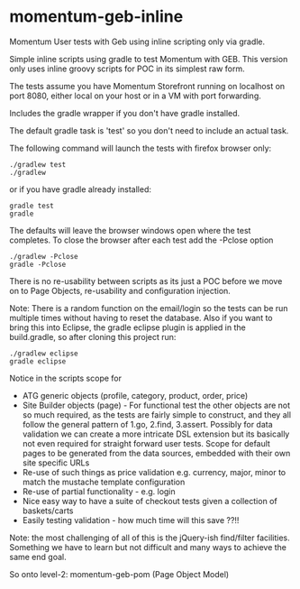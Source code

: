 momentum-geb-inline
===================

Momentum User tests with Geb using inline scripting only via gradle.

Simple inline scripts using gradle to test Momentum with GEB. This version only uses inline groovy scripts for POC in its simplest raw form.

The tests assume you have Momentum Storefront running on localhost on port 8080, either local on your host or in a VM with port forwarding.

Includes the gradle wrapper if you don't have gradle installed.

The default gradle task is 'test' so you don't need to include an actual task.

The following command will launch the tests with firefox browser only:

    ./gradlew test
    ./gradlew

or if you have gradle already installed:

    gradle test
    gradle
    
The defaults will leave the browser windows open where the test completes. To close the browser after each test add the -Pclose option

	./gradlew -Pclose
	gradle -Pclose
    
There is no re-usability between scripts as its just a POC before we move on to Page Objects,  re-usability and configuration injection.

Note: There is a random function on the email/login so the tests can be run multiple times without having to reset the database.
Also if you want to bring this into Eclipse, the gradle eclipse plugin is applied in the build.gradle, so after cloning this project run:

	./gradlew eclipse
	gradle eclipse

Notice in the scripts scope for
- ATG generic objects (profile, category, product, order, price)
- Site Builder objects (page) - For functional test the other objects are not so much required, as the tests are fairly simple to construct,
and they all follow the general pattern of 1.go, 2.find, 3.assert.
Possibly for data validation we can create a more intricate DSL extension but its basically not even required for straight forward user tests.
Scope for default pages to be generated from the data sources, embedded with their own site specific URLs
- Re-use of such things as price validation e.g. currency, major, minor to match the mustache template configuration
- Re-use of partial functionality - e.g. login
- Nice easy way to have a suite of checkout tests given a collection of baskets/carts
- Easily testing validation - how much time will this save ??!!

Note: the most challenging of all of this is the jQuery-ish find/filter facilities.
Something we have to learn but not difficult and many ways to achieve the same end goal.

So onto level-2: momentum-geb-pom (Page Object Model)


